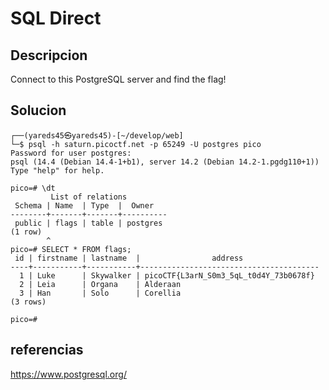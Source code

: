 # SQL Direct

## Descripcion
Connect to this PostgreSQL server and find the flag!


## Solucion
```console
┌──(yareds45㉿yareds45)-[~/develop/web]
└─$ psql -h saturn.picoctf.net -p 65249 -U postgres pico
Password for user postgres: 
psql (14.4 (Debian 14.4-1+b1), server 14.2 (Debian 14.2-1.pgdg110+1))
Type "help" for help.

pico=# \dt
         List of relations
 Schema | Name  | Type  |  Owner   
--------+-------+-------+----------
 public | flags | table | postgres
(1 row)
        ^
pico=# SELECT * FROM flags;
 id | firstname | lastname  |                address                 
----+-----------+-----------+----------------------------------------
  1 | Luke      | Skywalker | picoCTF{L3arN_S0m3_5qL_t0d4Y_73b0678f}
  2 | Leia      | Organa    | Alderaan
  3 | Han       | Solo      | Corellia
(3 rows)

pico=# 

```

## referencias
https://www.postgresql.org/